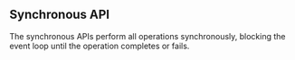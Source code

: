 ## Synchronous API

The synchronous APIs perform all operations synchronously, blocking the
event loop until the operation completes or fails.
